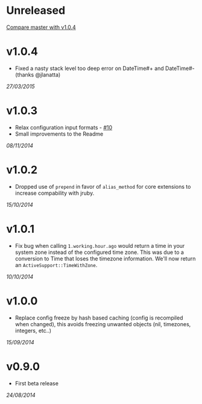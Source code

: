 # Unreleased

[Compare master with v1.0.4](https://github.com/intrepidd/working_hours/compare/v1.0.4...master)

# v1.0.4
* Fixed a nasty stack level too deep error on DateTime#+ and DateTime#- (thanks @jlanatta)

_27/03/2015_

# v1.0.3

* Relax configuration input formats - [#10](https://github.com/Intrepidd/working_hours/pull/10)
* Small improvements to the Readme

_08/11/2014_

# v1.0.2

* Dropped use of `prepend` in favor of `alias_method` for core extensions to increase compability with jruby.

_15/10/2014_

# v1.0.1

* Fix bug when calling ``1.working.hour.ago`` would return a time in your system zone instead of the configured time zone. This was due to a conversion to Time that loses the timezone information. We'll now return an ``ActiveSupport::TimeWithZone``.

_10/10/2014_

# v1.0.0

* Replace config freeze by hash based caching (config is recompiled when changed), this avoids freezing unwanted objects (nil, timezones, integers, etc..)

_15/09/2014_

# v0.9.0

* First beta release

_24/08/2014_
